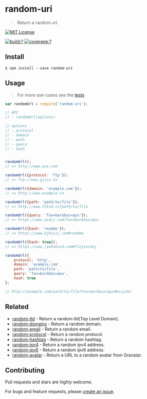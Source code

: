 # random-uri

> Return a random url.

[![MIT License](https://img.shields.io/badge/license-MIT_License-green.svg?style=flat-square)](https://github.com/mock-end/random-uri/blob/master/LICENSE)

[![build:?](https://img.shields.io/travis/mock-end/random-uri/master.svg?style=flat-square)](https://travis-ci.org/mock-end/random-uri)
[![coverage:?](https://img.shields.io/coveralls/mock-end/random-uri/master.svg?style=flat-square)](https://coveralls.io/github/mock-end/random-uri)


## Install

```
$ npm install --save random-uri
```

## Usage

> For more use-cases see the [tests](https://github.com/mock-end/random-uri/blob/master/test/spec/index.js)


```js
var randomUrl = require('random-uri');

// API
// - randomUrl(options)

// options
// - protocol
// - domain
// - path
// - query
// - hash


randomUrl();
// => http://www.ase.com

randomUrl({protocol: 'ftp'});
// => ftp://www.gjiis.cn

randomUrl({domain: 'example.com'});
// => http://www.example.cn

randomUrl({path: 'path/to/file'});
// => http://www.ttksd.cn?path/to/file

randomUrl({query: 'foo=bar&baz=qux'});
// => https://www.asdji.com?foo=bar&baz=qux

randomUrl({hash: 'readme'});
// => https://www.kjksiij.com#readme

randomUrl({hash: true});
// => https://www.jiwhahsud.com#llojsuchej

randomUrl({
    protocol: 'http',
    domain: 'example.com',
    path: 'path/to/file',
    query: 'foo=bar&baz=qux',
    hash: true
};

// http://example.com/path/to/file?foo=bar&baz=qux#ksijahs
```

## Related

- [random-tld](https://github.com/mock-end/random-tld) - Return a random tld(Top Level Domain).
- [random-domains](https://github.com/mock-end/random-domains) - Return a random domain.
- [random-email](https://github.com/mock-end/random-email) - Return a random email.
- [random-protocol](https://github.com/mock-end/random-protocol) - Return a random protocol.
- [random-hashtag](https://github.com/mock-end/random-tld) - Return a random hashtag.
- [random-ipv4](https://github.com/mock-end/random-ipv4) - Return a random ipv4 address.
- [random-ipv6](https://github.com/mock-end/random-ipv6) - Return a random ipv6 address.
- [random-avatar](https://github.com/mock-end/random-avatar) - Return a URL to a random avatar from Gravatar.

## Contributing

Pull requests and stars are highly welcome.

For bugs and feature requests, please [create an issue](https://github.com/mock-end/random-uri/issues/new).
